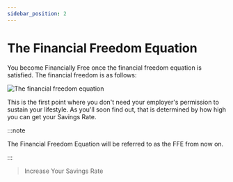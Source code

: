 ```yaml
---
sidebar_position: 2
---
```


# The Financial Freedom Equation

You become Financially Free once the financial freedom equation is satisfied. The financial freedom is as follows:

![The financial freedom equation](/img/financial-freedom-equation-dark.svg)

This is the first point where you don't need your employer's permission to sustain your lifestyle. As you'll soon find out, that is determined by how high you can get your Savings Rate.

:::note

The Financial Freedom Equation will be referred to as the FFE from now on.

:::

>Increase Your Savings Rate